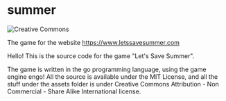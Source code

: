 # summer

![Creative Commons](https://i.creativecommons.org/l/by-nc-sa/4.0/88x31.png)

The game for the website https://www.letssavesummer.com

Hello! This is the source code for the game "Let's Save Summer".

The game is written in the go programming language, using the game engine engo!
All the source is available under the MIT License, and all the stuff under the
assets folder is under Creative Commons Attribution - Non Commercial - Share Alike International license.
